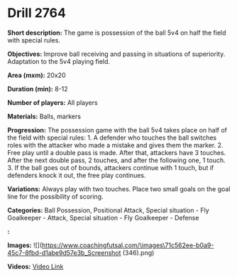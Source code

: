 # Drill 2764

**Short description:**
The game is possession of the ball 5v4 on half the field with special rules.

**Objectives:**
Improve ball receiving and passing in situations of superiority. Adaptation to the 5v4 playing field.

**Area (mxm):**
20x20

**Duration (min):**
8-12

**Number of players:**
All players

**Materials:**
Balls, markers

**Progression:**
The possession game with the ball 5v4 takes place on half of the field with special rules: 1. A defender who touches the ball switches roles with the attacker who made a mistake and gives them the marker. 2. Free play until a double pass is made. After that, attackers have 3 touches. After the next double pass, 2 touches, and after the following one, 1 touch. 3. If the ball goes out of bounds, attackers continue with 1 touch, but if defenders knock it out, the free play continues.

**Variations:**
Always play with two touches. Place two small goals on the goal line for the possibility of scoring.

**Categories:**
Ball Possession, Positional Attack, Special situation - Fly Goalkeeper - Attack, Special situation - Fly Goalkeeper - Defense

**:**


**Images:**
![](https://www.coachingfutsal.com/\images\71c562ee-b0a9-45c7-8fbd-d1abe9d57e3b_Screenshot (346).png)

**Videos:**
[Video Link](https://www.youtube.com/embed/xeiZrHHxtik)

